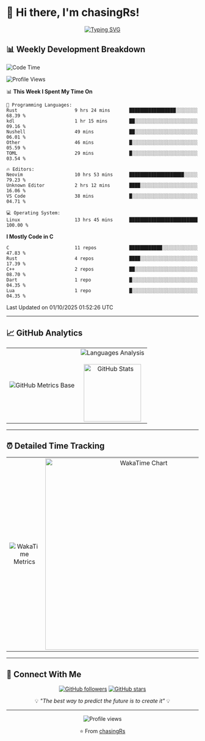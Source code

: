 # 👋 Hi there, I'm chasingRs!

<div align="center">
  
  [![Typing SVG](https://readme-typing-svg.herokuapp.com?font=Fira+Code&pause=1000&color=2E8B57&center=true&vCenter=true&width=435&lines=Welcome+to+my+GitHub+Profile!;Passionate+Developer;Always+Learning+Something+New)](https://git.io/typing-svg)
  
</div>

## 📊 Weekly Development Breakdown

<!--START_SECTION:waka-->
![Code Time](http://img.shields.io/badge/Code%20Time-641%20hrs%2023%20mins-blue)

![Profile Views](http://img.shields.io/badge/Profile%20Views-11-blue)

📊 **This Week I Spent My Time On** 

```text
💬 Programming Languages: 
Rust                     9 hrs 24 mins       █████████████████░░░░░░░░   68.39 % 
kdl                      1 hr 15 mins        ██░░░░░░░░░░░░░░░░░░░░░░░   09.16 % 
Nushell                  49 mins             ██░░░░░░░░░░░░░░░░░░░░░░░   06.01 % 
Other                    46 mins             █░░░░░░░░░░░░░░░░░░░░░░░░   05.59 % 
TOML                     29 mins             █░░░░░░░░░░░░░░░░░░░░░░░░   03.54 % 

🔥 Editors: 
Neovim                   10 hrs 53 mins      ████████████████████░░░░░   79.23 % 
Unknown Editor           2 hrs 12 mins       ████░░░░░░░░░░░░░░░░░░░░░   16.06 % 
VS Code                  38 mins             █░░░░░░░░░░░░░░░░░░░░░░░░   04.71 % 

💻 Operating System: 
Linux                    13 hrs 45 mins      █████████████████████████   100.00 % 
```

**I Mostly Code in C** 

```text
C                        11 repos            ████████████░░░░░░░░░░░░░   47.83 % 
Rust                     4 repos             ████░░░░░░░░░░░░░░░░░░░░░   17.39 % 
C++                      2 repos             ██░░░░░░░░░░░░░░░░░░░░░░░   08.70 % 
Dart                     1 repo              █░░░░░░░░░░░░░░░░░░░░░░░░   04.35 % 
Lua                      1 repo              █░░░░░░░░░░░░░░░░░░░░░░░░   04.35 % 
```




 Last Updated on 01/10/2025 01:52:26 UTC
<!--END_SECTION:waka-->

---

## 📈 GitHub Analytics

<div align="center">
  
<table>
  <tr>
    <td align="center">
      <img src="https://cdn.jsdelivr.net/gh/PongKJ/PongKJ/github-metrics/base.svg" alt="GitHub Metrics Base"/>
    </td>
    <td align="center">
      <img src="https://cdn.jsdelivr.net/gh/PongKJ/PongKJ/github-metrics/languages.indepth.svg" alt="Languages Analysis" />
      <br><br>
      <img height="150px" src="https://github-readme-stats-git-masterrstaa-rickstaa.vercel.app/api?username=PongKJ&hide_border=true&show_icons=true&include_all_commits=true&line_height=21&text_color=000&icon_color=000&theme=graywhite" alt="GitHub Stats" />
    </td>
  </tr>
</table>

</div>

---

## ⏰ Detailed Time Tracking

<div align="center">
  
<table>
  <tr>
    <td align="center">
      <img src="https://cdn.jsdelivr.net/gh/PongKJ/PongKJ/github-metrics/wakatime.svg" alt="WakaTime Metrics" />
    </td>
    <td align="center">
      <img src="https://wakatime.com/share/@PongKJ/fb6b71c6-d171-495f-a7b4-eae1c915ea3c.svg" width="500" alt="WakaTime Chart"/>
    </td>
  </tr>
</table>
  
</div>

---

## 🤝 Connect With Me

<div align="center">
  
[![GitHub followers](https://img.shields.io/github/followers/chasingRs?label=Follow&style=social)](https://github.com/chasingRs)
[![GitHub stars](https://img.shields.io/github/stars/chasingRs?label=Stars&style=social)](https://github.com/chasingRs)

</div>

<div align="center">
  
  💡 *"The best way to predict the future is to create it"* 💡
  
</div>

---

<div align="center">
  
  ![Profile views](https://komarev.com/ghpvc/?username=chasingRs&color=green&style=flat-square)
  
  ⭐ From [chasingRs](https://github.com/chasingRs)
  
</div>
